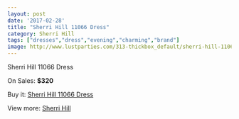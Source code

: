 ```yaml
---
layout: post
date: '2017-02-28'
title: "Sherri Hill 11066 Dress"
category: Sherri Hill
tags: ["dresses","dress","evening","charming","brand"]
image: http://www.lustparties.com/313-thickbox_default/sherri-hill-11066-dress.jpg
---
```

Sherri Hill 11066 Dress

On Sales: **$320**
<a href="https://www.lustparties.com/en/sherri-hill/115-sherri-hill-11066-dress.html"><amp-img layout="responsive" width="600" height="600" src="//www.lustparties.com/313-thickbox_default/sherri-hill-11066-dress.jpg" alt="Sherri Hill 11066 Dress 0" /></a>
<a href="https://www.lustparties.com/en/sherri-hill/115-sherri-hill-11066-dress.html"><amp-img layout="responsive" width="600" height="600" src="//www.lustparties.com/314-thickbox_default/sherri-hill-11066-dress.jpg" alt="Sherri Hill 11066 Dress 1" /></a>

Buy it: [Sherri Hill 11066 Dress](https://www.lustparties.com/en/sherri-hill/115-sherri-hill-11066-dress.html "Sherri Hill 11066 Dress")

View more: [Sherri Hill](https://www.lustparties.com/en/2-sherri-hill "Sherri Hill")